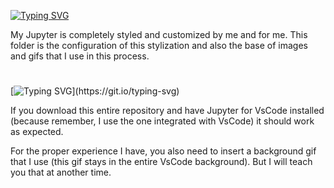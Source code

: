 
 [![Typing SVG](https://readme-typing-svg.demolab.com?font=Fira+Code&weight=700&duration=0.01&center=true&vCenter=true&pause=100000&color=C82F4B&random=false&width=1000&lines=What+is+this+about?+%E2%9D%A3)](https://git.io/typing-svg)

My Jupyter is completely styled and customized by me and for me. This folder is the configuration of this stylization and also the base of images and gifs that I use in this process.

#
[![Typing SVG](https://readme-typing-svg.demolab.com?font=Fira+Code&weight=700&size=15&duration=0.1&pause=100000&color=C82F4B&random=false&width=435&lines=How+can+I+see+this?)](https://git.io/typing-svg)

If you download this entire repository and have Jupyter for VsCode installed (because remember, I use the one integrated with VsCode) it should work as expected.

For the proper experience I have, you also need to insert a background gif that I use (this gif stays in the entire VsCode background). But I will teach you that at another time.